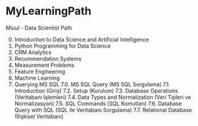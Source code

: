 # MyLearningPath
Miuul - Data Scientist Path

0. Introduction to Data Science and Artificial Intelligence
1. Python Programming for Data Science
2. CRM Analytics
3. Recommendation Systems
4. Measurement Problems
5. Feature Engineering
6. Machine Learning
7. Querying MS SQL
   7.0. MS SQL Query (MS SQL Sorgulama)
   7.1. Introduction (Giriş)
   7.2. Setup (Kurulum)
   7.3. Database Operations (Veritabanı İşlemleri)
   7.4. Data Types and Normalization (Veri Tipleri ve Normalizasyon)
   7.5. SQL Commands (SQL Komutları)
   7.6. Database Query with SQL (SQL ile Veritabanı Sorgulama)
   7.7. Relational Database (İlişkisel Veritabanı)
